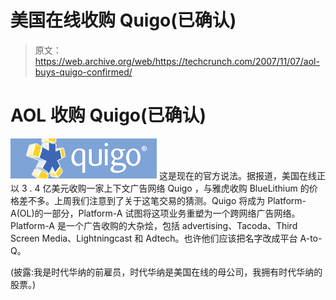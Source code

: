 # 美国在线收购 Quigo(已确认)

> 原文：<https://web.archive.org/web/https://techcrunch.com/2007/11/07/aol-buys-quigo-confirmed/>

# AOL 收购 Quigo(已确认)

[![quigo-logo.png](img/da79cca1b405c3173d04690bff0f8e9f.png)](https://web.archive.org/web/20230303043941/http://www.quigo.com/) 这是现在的官方说法。据报道，美国在线正以 3 . 4 亿美元收购一家上下文广告网络 Quigo ，与雅虎收购 BlueLithium 的价格差不多。上周我们注意到了关于这笔交易的猜测。Quigo 将成为 Platform-A(OL)的一部分，Platform-A 试图将这项业务重塑为一个跨网络广告网络。Platform-A 是一个广告收购的大杂烩，包括 advertising、Tacoda、Third Screen Media、Lightningcast 和 Adtech。也许他们应该把名字改成平台 A-to-Q。

(披露:我是时代华纳的前雇员，时代华纳是美国在线的母公司，我拥有时代华纳的股票。)